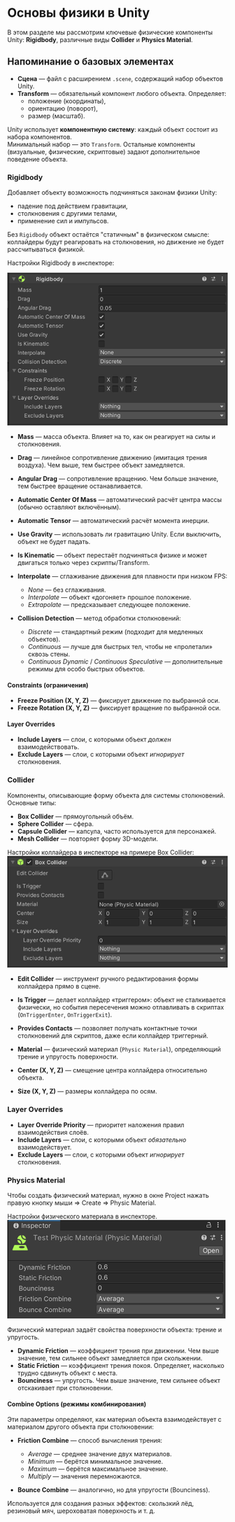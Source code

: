 # Основы физики в Unity  

В этом разделе мы рассмотрим ключевые физические компоненты Unity: **Rigidbody**, различные виды **Collider** и **Physics Material**.  

## Напоминание о базовых элементах  

- **Сцена** — файл с расширением `.scene`, содержащий набор объектов Unity.  
- **Transform** — обязательный компонент любого объекта. Определяет:  
  - положение (координаты),  
  - ориентацию (поворот),  
  - размер (масштаб).  

Unity использует **компонентную систему**: каждый объект состоит из набора компонентов.  
Минимальный набор — это `Transform`. Остальные компоненты (визуальные, физические, скриптовые) задают дополнительное поведение объекта.  

### Rigidbody  
Добавляет объекту возможность подчиняться законам физики Unity:  
- падение под действием гравитации,  
- столкновения с другими телами,  
- применение сил и импульсов.  

Без `Rigidbody` объект остаётся "статичным" в физическом смысле: коллайдеры будут реагировать на столкновения, но движение не будет рассчитываться физикой.  

Настройки Rigidbody в инспекторе:

![Компонент Rigidbody в инспекторе](images/Rigidbody.png)

- **Mass** — масса объекта. Влияет на то, как он реагирует на силы и столкновения.  
- **Drag** — линейное сопротивление движению (имитация трения воздуха). Чем выше, тем быстрее объект замедляется.  
- **Angular Drag** — сопротивление вращению. Чем больше значение, тем быстрее вращение останавливается.  

- **Automatic Center Of Mass** — автоматический расчёт центра массы (обычно оставляют включённым).  
- **Automatic Tensor** — автоматический расчёт момента инерции.  

- **Use Gravity** — использовать ли гравитацию Unity. Если выключить, объект не будет падать.  
- **Is Kinematic** — объект перестаёт подчиняться физике и может двигаться только через скрипты/Transform.  

- **Interpolate** — сглаживание движения для плавности при низком FPS:  
  - *None* — без сглаживания.  
  - *Interpolate* — объект «догоняет» прошлое положение.  
  - *Extrapolate* — предсказывает следующее положение.  

- **Collision Detection** — метод обработки столкновений:  
  - *Discrete* — стандартный режим (подходит для медленных объектов).  
  - *Continuous* — лучше для быстрых тел, чтобы не «пролетали» сквозь стены.  
  - *Continuous Dynamic* / *Continuous Speculative* — дополнительные режимы для особо быстрых объектов.  

#### Constraints (ограничения)  
- **Freeze Position (X, Y, Z)** — фиксирует движение по выбранной оси.  
- **Freeze Rotation (X, Y, Z)** — фиксирует вращение по выбранной оси.  

#### Layer Overrides  
- **Include Layers** — слои, с которыми объект *должен* взаимодействовать.  
- **Exclude Layers** — слои, с которыми объект *игнорирует* столкновения.  


### Collider  
Компоненты, описывающие форму объекта для системы столкновений.  
Основные типы:  
- **Box Collider** — прямоугольный объём.  
- **Sphere Collider** — сфера.  
- **Capsule Collider** — капсула, часто используется для персонажей.  
- **Mesh Collider** — повторяет форму 3D-модели.  


Настройки коллайдера в инспекторе на примере Box Collider:
![](images/Collider.png)

- **Edit Collider** — инструмент ручного редактирования формы коллайдера прямо в сцене.  
- **Is Trigger** — делает коллайдер «триггером»: объект не сталкивается физически, но события пересечения можно отлавливать в скриптах (`OnTriggerEnter`, `OnTriggerExit`).  
- **Provides Contacts** — позволяет получать контактные точки столкновений для скриптов, даже если коллайдер триггерный.  
- **Material** — физический материал (`Physic Material`), определяющий трение и упругость поверхности.  

- **Center (X, Y, Z)** — смещение центра коллайдера относительно объекта.  
- **Size (X, Y, Z)** — размеры коллайдера по осям.  

### Layer Overrides  
- **Layer Override Priority** — приоритет наложения правил взаимодействия слоёв.  
- **Include Layers** — слои, с которыми объект *обязательно* взаимодействует.  
- **Exclude Layers** — слои, с которыми объект *игнорирует* столкновения.  


### Physics Material  

Чтобы создать физический материал, нужно в окне Project нажать правую кнопку мыши => Create => Physic Material.

Настройки физического материала в инспекторе.
![](images/PhysicMaterial.png)

Физический материал задаёт свойства поверхности объекта: трение и упругость.  

- **Dynamic Friction** — коэффициент трения при движении. Чем выше значение, тем сильнее объект замедляется при скольжении.  
- **Static Friction** — коэффициент трения покоя. Определяет, насколько трудно сдвинуть объект с места.  
- **Bounciness** — упругость. Чем выше значение, тем сильнее объект отскакивает при столкновении.  

#### Combine Options (режимы комбинирования)  
Эти параметры определяют, как материал объекта взаимодействует с материалом другого объекта при столкновении:  

- **Friction Combine** — способ вычисления трения:  
  - *Average* — среднее значение двух материалов.  
  - *Minimum* — берётся минимальное значение.  
  - *Maximum* — берётся максимальное значение.  
  - *Multiply* — значения перемножаются.  

- **Bounce Combine** — аналогично, но для упругости (Bounciness).    

Используется для создания разных эффектов: скользкий лёд, резиновый мяч, шероховатая поверхность и т. д.